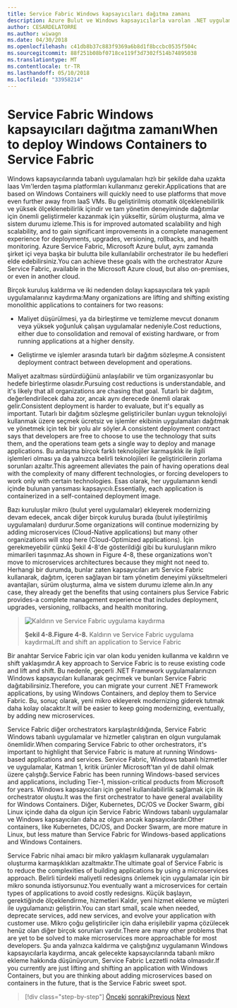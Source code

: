 ```yaml
---
title: Service Fabric Windows kapsayıcıları dağıtma zamanı
description: Azure Bulut ve Windows kapsayıcılarla varolan .NET uygulamaları modernize | Service Fabric Windows kapsayıcıları dağıtma zamanı
author: CESARDELATORRE
ms.author: wiwagn
ms.date: 04/30/2018
ms.openlocfilehash: c41db8b37c883f9369a6b8d1f8bccbc0535f504c
ms.sourcegitcommit: 88f251b08bf0718ce119f3d7302f514b74895038
ms.translationtype: MT
ms.contentlocale: tr-TR
ms.lasthandoff: 05/10/2018
ms.locfileid: "33958214"
---
```

# <a name="when-to-deploy-windows-containers-to-service-fabric"></a><span data-ttu-id="31adb-103">Service Fabric Windows kapsayıcıları dağıtma zamanı</span><span class="sxs-lookup"><span data-stu-id="31adb-103">When to deploy Windows Containers to Service Fabric</span></span>

<span data-ttu-id="31adb-104">Windows kapsayıcılarında tabanlı uygulamaları hızlı bir şekilde daha uzakta Iaas Vm'lerden taşıma platformları kullanmanız gerekir.</span><span class="sxs-lookup"><span data-stu-id="31adb-104">Applications that are based on Windows Containers will quickly need to use platforms that move even further away from IaaS VMs.</span></span> <span data-ttu-id="31adb-105">Bu geliştirilmiş otomatik ölçeklenebilirlik ve yüksek ölçeklenebilirlik içindir ve tam yönetim deneyiminde dağıtımlar için önemli geliştirmeler kazanmak için yükseltir, sürüm oluşturma, alma ve sistem durumu izleme.</span><span class="sxs-lookup"><span data-stu-id="31adb-105">This is for improved automated scalability and high scalability, and to gain significant improvements in a complete management experience for deployments, upgrades, versioning, rollbacks, and health monitoring.</span></span> <span data-ttu-id="31adb-106">Azure Service Fabric, Microsoft Azure bulut, aynı zamanda şirket içi veya başka bir bulutta bile kullanılabilir orchestrator ile bu hedefleri elde edebilirsiniz.</span><span class="sxs-lookup"><span data-stu-id="31adb-106">You can achieve these goals with the orchestrator Azure Service Fabric, available in the Microsoft Azure cloud, but also on-premises, or even in another cloud.</span></span>

<span data-ttu-id="31adb-107">Birçok kuruluş kaldırma ve iki nedenden dolayı kapsayıcılara tek yapılı uygulamalarınız kaydırma:</span><span class="sxs-lookup"><span data-stu-id="31adb-107">Many organizations are lifting and shifting existing monolithic applications to containers for two reasons:</span></span>

-   <span data-ttu-id="31adb-108">Maliyet düşürülmesi, ya da birleştirme ve temizleme mevcut donanım veya yüksek yoğunluk çalışan uygulamalar nedeniyle.</span><span class="sxs-lookup"><span data-stu-id="31adb-108">Cost reductions, either due to consolidation and removal of existing hardware, or from running applications at a higher density.</span></span>

-   <span data-ttu-id="31adb-109">Geliştirme ve işlemler arasında tutarlı bir dağıtım sözleşme.</span><span class="sxs-lookup"><span data-stu-id="31adb-109">A consistent deployment contract between development and operations.</span></span>

<span data-ttu-id="31adb-110">Maliyet azaltması sürdürdüğünü anlaşılabilir ve tüm organizasyonlar bu hedefe birleştirme olasıdır.</span><span class="sxs-lookup"><span data-stu-id="31adb-110">Pursuing cost reductions is understandable, and it's likely that all organizations are chasing that goal.</span></span> <span data-ttu-id="31adb-111">Tutarlı bir dağıtım, değerlendirilecek daha zor, ancak aynı derecede önemli olarak gelir.</span><span class="sxs-lookup"><span data-stu-id="31adb-111">Consistent deployment is harder to evaluate, but it's equally as important.</span></span> <span data-ttu-id="31adb-112">Tutarlı bir dağıtım sözleşme geliştiriciler bunları uygun teknolojiyi kullanmak üzere seçmek ücretsiz ve işlemler ekibinin uygulamaları dağıtmak ve yönetmek için tek bir yolu alır söyler.</span><span class="sxs-lookup"><span data-stu-id="31adb-112">A consistent deployment contract says that developers are free to choose to use the technology that suits them, and the operations team gets a single way to deploy and manage applications.</span></span> <span data-ttu-id="31adb-113">Bu anlaşma birçok farklı teknolojiler karmaşıklık ile ilgili işlemleri olması ya da yalnızca belirli teknolojileri ile geliştiricilerin zorlama sorunları azaltır.</span><span class="sxs-lookup"><span data-stu-id="31adb-113">This agreement alleviates the pain of having operations deal with the complexity of many different technologies, or forcing developers to work only with certain technologies.</span></span> <span data-ttu-id="31adb-114">Esas olarak, her uygulamanın kendi içinde bulunan yansıması kapsayıcılı.</span><span class="sxs-lookup"><span data-stu-id="31adb-114">Essentially, each application is containerized in a self-contained deployment image.</span></span>

<span data-ttu-id="31adb-115">Bazı kuruluşlar mikro (bulut yerel uygulamalar) ekleyerek modernizing devam edecek, ancak diğer birçok kuruluş burada (bulut iyileştirilmiş uygulamaları) durdurur.</span><span class="sxs-lookup"><span data-stu-id="31adb-115">Some organizations will continue modernizing by adding microservices (Cloud-Native applications) but many other organizations will stop here (Cloud-Optimized applications).</span></span> <span data-ttu-id="31adb-116">İçin gerekmeyebilir çünkü Şekil 4-8'de gösterildiği gibi bu kuruluşların mikro mimarileri taşınmaz.</span><span class="sxs-lookup"><span data-stu-id="31adb-116">As shown in Figure 4-8, these organizations won't move to microservices architectures because they might not need to.</span></span> <span data-ttu-id="31adb-117">Herhangi bir durumda, bunlar zaten kapsayıcıları artı Service Fabric kullanarak, dağıtım, içeren sağlayan bir tam yönetim deneyimi yükseltmeleri avantajları, sürüm oluşturma, alma ve sistem durumu izleme alın.</span><span class="sxs-lookup"><span data-stu-id="31adb-117">In any case, they already get the benefits that using containers plus Service Fabric provides-a complete management experience that includes deployment, upgrades, versioning, rollbacks, and health monitoring.</span></span>

> ![Kaldırın ve Service Fabric uygulama kaydırma](./media/image8.png)
>
> <span data-ttu-id="31adb-119">**Şekil 4-8.**</span><span class="sxs-lookup"><span data-stu-id="31adb-119">**Figure 4-8.**</span></span> <span data-ttu-id="31adb-120">Kaldırın ve Service Fabric uygulama kaydırma</span><span class="sxs-lookup"><span data-stu-id="31adb-120">Lift and shift an application to Service Fabric</span></span>

<span data-ttu-id="31adb-121">Bir anahtar Service Fabric için var olan kodu yeniden kullanma ve kaldırın ve shift yaklaşımdır.</span><span class="sxs-lookup"><span data-stu-id="31adb-121">A key approach to Service Fabric is to reuse existing code and lift and shift.</span></span> <span data-ttu-id="31adb-122">Bu nedenle, geçerli .NET Framework uygulamalarınızın Windows kapsayıcıları kullanarak geçirmek ve bunları Service Fabric dağıtabilirsiniz.</span><span class="sxs-lookup"><span data-stu-id="31adb-122">Therefore, you can migrate your current .NET Framework applications, by using Windows Containers, and deploy them to Service Fabric.</span></span> <span data-ttu-id="31adb-123">Bu, sonuç olarak, yeni mikro ekleyerek modernizing giderek tutmak daha kolay olacaktır.</span><span class="sxs-lookup"><span data-stu-id="31adb-123">It will be easier to keep going modernizing, eventually, by adding new microservices.</span></span>

<span data-ttu-id="31adb-124">Service Fabric diğer orchestrators karşılaştırıldığında, Service Fabric Windows tabanlı uygulamalar ve hizmetler çalıştıran en olgun vurgulamak önemlidir.</span><span class="sxs-lookup"><span data-stu-id="31adb-124">When comparing Service Fabric to other orchestrators, it's important to highlight that Service Fabric is mature at running Windows-based applications and services.</span></span> <span data-ttu-id="31adb-125">Service Fabric, Windows tabanlı hizmetler ve uygulamalar, Katman 1, kritik ürünler Microsoft'tan yıl de dahil olmak üzere çalıştığı.</span><span class="sxs-lookup"><span data-stu-id="31adb-125">Service Fabric has been running Windows-based services and applications, including Tier-1, mission-critical products from Microsoft for years.</span></span> <span data-ttu-id="31adb-126">Windows kapsayıcıları için genel kullanılabilirlik sağlamak için ilk orchestrator oluştu.</span><span class="sxs-lookup"><span data-stu-id="31adb-126">It was the first orchestrator to have general availability for Windows Containers.</span></span> <span data-ttu-id="31adb-127">Diğer, Kubernetes, DC/OS ve Docker Swarm, gibi Linux içinde daha da olgun için Service Fabric Windows tabanlı uygulamalar ve Windows kapsayıcıları daha az olgun ancak kapsayıcılardır.</span><span class="sxs-lookup"><span data-stu-id="31adb-127">Other containers, like Kubernetes, DC/OS, and Docker Swarm, are more mature in Linux, but less mature than Service Fabric for Windows-based applications and Windows Containers.</span></span>

<span data-ttu-id="31adb-128">Service Fabric nihai amacı bir mikro yaklaşım kullanarak uygulamaları oluşturma karmaşıklıkları azaltmaktır.</span><span class="sxs-lookup"><span data-stu-id="31adb-128">The ultimate goal of Service Fabric is to reduce the complexities of building applications by using a microservices approach.</span></span> <span data-ttu-id="31adb-129">Belirli türdeki maliyetli redesigns önlemek için uygulamalar için bir mikro sonunda istiyorsunuz.</span><span class="sxs-lookup"><span data-stu-id="31adb-129">You eventually want a microservices for certain types of applications to avoid costly redesigns.</span></span> <span data-ttu-id="31adb-130">Küçük başlayın, gerektiğinde ölçeklendirme, hizmetleri Kaldır, yeni hizmet ekleme ve müşteri ile uygulamanızı geliştirin.</span><span class="sxs-lookup"><span data-stu-id="31adb-130">You can start small, scale when needed, deprecate services, add new services, and evolve your application with customer use.</span></span> <span data-ttu-id="31adb-131">Mikro çoğu geliştiriciler için daha erişilebilir yapma çözülecek henüz olan diğer birçok sorunları vardır.</span><span class="sxs-lookup"><span data-stu-id="31adb-131">There are many other problems that are yet to be solved to make microservices more approachable for most developers.</span></span> <span data-ttu-id="31adb-132">Şu anda yalnızca kaldırma ve çalıştığınız uygulamanın Windows kapsayıcılarla kaydırma, ancak gelecekte kapsayıcılarında tabanlı mikro ekleme hakkında düşünüyorum, Service Fabric Lezzetli nokta olmasıdır.</span><span class="sxs-lookup"><span data-stu-id="31adb-132">If you currently are just lifting and shifting an application with Windows Containers, but you are thinking about adding microservices based on containers in the future, that is the Service Fabric sweet spot.</span></span>

>[!div class="step-by-step"]
<span data-ttu-id="31adb-133">[Önceki](when-to-deploy-windows-containers-to-azure-vms-iaas-cloud.md)
[sonraki](when-to-deploy-windows-containers-to-azure-container-service-kubernetes.md)</span><span class="sxs-lookup"><span data-stu-id="31adb-133">[Previous](when-to-deploy-windows-containers-to-azure-vms-iaas-cloud.md)
[Next](when-to-deploy-windows-containers-to-azure-container-service-kubernetes.md)</span></span>
